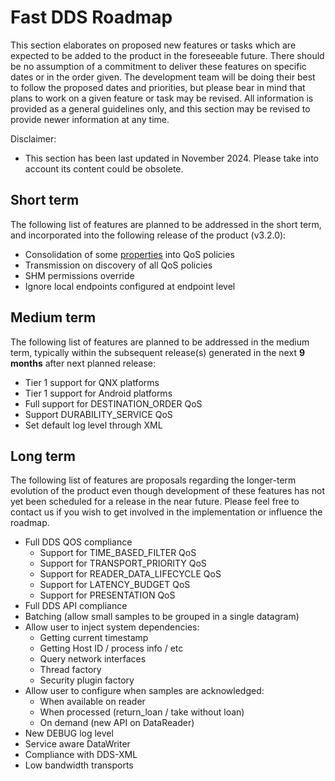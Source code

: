 # Fast DDS Roadmap

This section elaborates on proposed new features or tasks which are expected to be added to the product in the foreseeable future.
There should be no assumption of a commitment to deliver these features on specific dates or in the order given.
The development team will be doing their best to follow the proposed dates and priorities, but please bear in mind that plans to work on a given feature or task may be revised.
All information is provided as a general guidelines only, and this section may be revised to provide newer information at any time.

Disclaimer:

* This section has been last updated in November 2024.
  Please take into account its content could be obsolete.

## Short term

The following list of features are planned to be addressed in the short term, and incorporated into the following release of the product (v3.2.0):

* Consolidation of some [properties](https://fast-dds.docs.eprosima.com/en/latest/fastdds/property_policies/property_policies.html) into QoS policies
* Transmission on discovery of all QoS policies
* SHM permissions override
* Ignore local endpoints configured at endpoint level

## Medium term

The following list of features are planned to be addressed in the medium term, typically within the subsequent release(s) generated in the next **9 months** after next planned release:

* Tier 1 support for QNX platforms
* Tier 1 support for Android platforms
* Full support for DESTINATION_ORDER QoS
* Support DURABILITY_SERVICE QoS
* Set default log level through XML

## Long term

The following list of features are proposals regarding the longer-term evolution of the product even though development of these features has not yet been scheduled for a release in the near future.
Please feel free to contact us if you wish to get involved in the implementation or influence the roadmap.

* Full DDS QOS compliance
    * Support for TIME_BASED_FILTER QoS
	* Support for TRANSPORT_PRIORITY QoS
	* Support for READER_DATA_LIFECYCLE QoS
	* Support for LATENCY_BUDGET QoS
	* Support for PRESENTATION QoS
* Full DDS API compliance
* Batching (allow small samples to be grouped in a single datagram)
* Allow user to inject system dependencies:
    * Getting current timestamp
    * Getting Host ID / process info / etc
    * Query network interfaces
    * Thread factory
    * Security plugin factory
* Allow user to configure when samples are acknowledged:
    * When available on reader
    * When processed (return_loan / take without loan)
    * On demand (new API on DataReader)
* New DEBUG log level
* Service aware DataWriter
* Compliance with DDS-XML
* Low bandwidth transports
